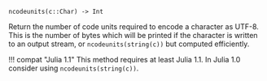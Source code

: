 ```
ncodeunits(c::Char) -> Int
```

Return the number of code units required to encode a character as UTF-8. This is the number of bytes which will be printed if the character is written to an output stream, or `ncodeunits(string(c))` but computed efficiently.

!!! compat "Julia 1.1"
    This method requires at least Julia 1.1. In Julia 1.0 consider using `ncodeunits(string(c))`.

